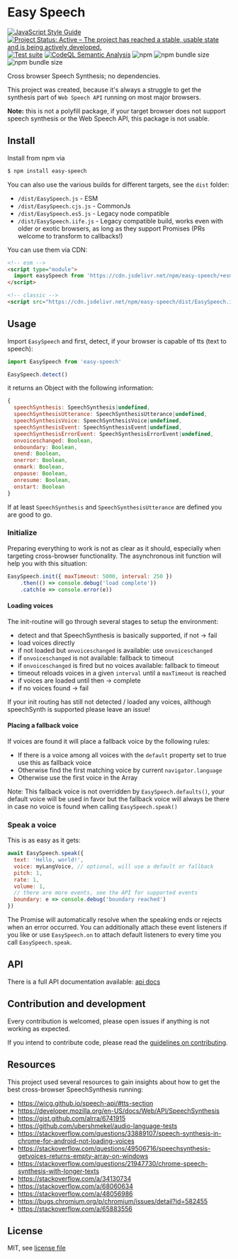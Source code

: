 # Easy Speech

[![JavaScript Style Guide](https://img.shields.io/badge/code_style-standard-brightgreen.svg)](https://standardjs.com)
[![Project Status: Active – The project has reached a stable, usable state and is being actively developed.](https://www.repostatus.org/badges/latest/active.svg)](https://www.repostatus.org/#active)
[![Test suite](https://github.com/jankapunkt/easy-speech/actions/workflows/tests.yml/badge.svg)](https://github.com/jankapunkt/easy-speech/actions/workflows/tests.yml)
[![CodeQL Semantic Analysis](https://github.com/jankapunkt/easy-speech/actions/workflows/codeql-analysis.yml/badge.svg)](https://github.com/jankapunkt/easy-speech/actions/workflows/codeql-analysis.yml)
![npm](https://img.shields.io/npm/v/easy-speech)
![npm bundle size](https://img.shields.io/bundlephobia/min/easy-speech)
![npm bundle size](https://img.shields.io/bundlephobia/minzip/easy-speech)


Cross browser Speech Synthesis; no dependencies.

This project was created, because it's always a struggle to get the synthesis
part of `Web Speech API` running on most major browsers.

**Note:** this is not a polyfill package, if your target browser does not 
support speech synthesis or the Web Speech API, this package is not usable.
  
## Install

Install from npm via

```bash
$ npm install easy-speech
``` 

You can also use the various builds for different targets, see the `dist` folder:

- `/dist/EasySpeech.js` - ESM
- `/dist/EasySpeech.cjs.js` - CommonJs 
- `/dist/EasySpeech.es5.js` - Legacy node compatible
- `/dist/EasySpeech.iife.js` - Legacy compatible build, works even with older 
  or exotic browsers, as long as they support Promises (PRs welcome to transform 
  to callbacks!)

You can use them via CDN:

```html
<!-- esm -->
<script type="module">
  import easySpeech from 'https://cdn.jsdelivr.net/npm/easy-speech/+esm'
</script>
```

```html
<!-- classic -->
<script src="https://cdn.jsdelivr.net/npm/easy-speech/dist/EasySpeech.iife.js"></script>
```

## Usage

Import `EasySpeech` and first, detect, if your browser is capable of tts (text
to speech):

```javascript
import EasySpeech from 'easy-speech'

EasySpeech.detect()
```

it returns an Object with the following information:

```javascript
{
  speechSynthesis: SpeechSynthesis|undefined,
  speechSynthesisUtterance: SpeechSynthesisUtterance|undefined,
  speechSynthesisVoice: SpeechSynthesisVoice|undefined,
  speechSynthesisEvent: SpeechSynthesisEvent|undefined,
  speechSynthesisErrorEvent: SpeechSynthesisErrorEvent|undefined,
  onvoiceschanged: Boolean,
  onboundary: Boolean,
  onend: Boolean,
  onerror: Boolean,
  onmark: Boolean,
  onpause: Boolean,
  onresume: Boolean,
  onstart: Boolean
}
```

If at least `SpeechSynthesis` and `SpeechSynthesisUtterance` are defined you
are good to go.


### Initialize

Preparing everything to work is not as clear as it should, especially when 
targeting cross-browser functionality. The asynchronous init function will help
you with this situation:

```javascript
EasySpeech.init({ maxTimeout: 5000, interval: 250 })
    .then(() => console.debug('load complete'))
    .catch(e => console.error(e))
``` 

#### Loading voices

The init-routine will go through several stages to setup the environment:

- detect and that SpeechSynthesis is basically supported, if not -> fail
- load voices directly
- if not loaded but `onvoiceschanged` is available: use `onvoiceschanged`
- if `onvoiceschanged` is not available: fallback to timeout
- if `onvoiceschanged` is fired but no voices available: fallback to timeout
- timeout reloads voices in a given `interval` until a `maxTimeout` is reached
- if voices are loaded until then -> complete
- if no voices found -> fail 

If your init routing has still not detected / loaded any voices, allthough
speechSynth is supported please leave an issue!

#### Placing a fallback voice

If voices are found it will place a fallback voice by the following rules:

- If there is a voice among all voices with the `default` property set to true
  use this as fallback voice
- Otherwise find the first matching voice by current `navigator.language`
- Otherwise use the first voice in the Array

Note: This fallback voice is not overridden by `EasySpeech.defaults()`, your
default voice will be used in favor but the fallback voice will always be there
in case no voice is found when calling `EasySpeech.speak()`

### Speak a voice

This is as easy as it gets:

```javascript
await EasySpeech.speak({
  text: 'Hello, world!',
  voice: myLangVoice, // optional, will use a default or fallback
  pitch: 1,
  rate: 1,
  volume: 1,
  // there are more events, see the API for supported events
  boundary: e => console.debug('boundary reached')
})
```

The Promise will automatically resolve when the speaking ends or rejects when
an error occurred. You can additionally attach these event listeners if you like
or use `EasySpeech.on` to attach default listeners to every time you call 
`EasySpeech.speak`.

## API

There is a full API documentation available: [api docs](./API.md)

## Contribution and development

Every contribution is welcomed, please open issues if anything is not working
as expected.

If you intend to contribute code, please read the 
[guidelines on contributing](./CONTRIBUTING.md).

## Resources

This project used several resources to gain insights about how to get the best cross-browser SpeechSynthesis running:

- https://wicg.github.io/speech-api/#tts-section
- https://developer.mozilla.org/en-US/docs/Web/API/SpeechSynthesis
- https://gist.github.com/alrra/6741915
- https://github.com/ubershmekel/audio-language-tests
- https://stackoverflow.com/questions/33889107/speech-synthesis-in-chrome-for-android-not-loading-voices
- https://stackoverflow.com/questions/49506716/speechsynthesis-getvoices-returns-empty-array-on-windows
- https://stackoverflow.com/questions/21947730/chrome-speech-synthesis-with-longer-texts
- https://stackoverflow.com/a/34130734
- https://stackoverflow.com/a/68060634
- https://stackoverflow.com/a/48056986
- https://bugs.chromium.org/p/chromium/issues/detail?id=582455
- https://stackoverflow.com/a/65883556

## License

MIT, see [license file](./LICENSE)
